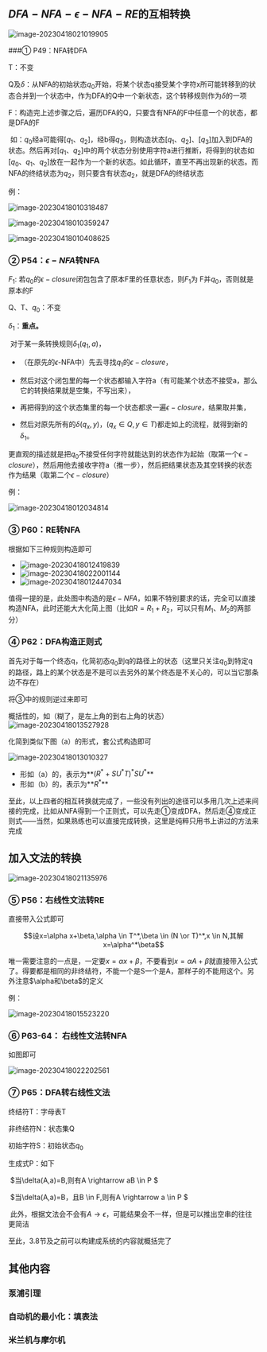 



## $DFA-NFA-\epsilon-NFA-RE$的互相转换

![image-20230418021019905](./assets/image-20230418021019905.png)



###① P49：NFA转DFA

T：不变

Q及$\delta$：从NFA的初始状态$q_0$开始，将某个状态q接受某个字符x所可能转移到的状态合并到一个状态中，作为DFA的Q中一个新状态，这个转移规则作为$\delta$的一项

F：构造完上述步骤之后，遍历DFA的Q，只要含有NFA的F中任意一个的状态，都是DFA的F

​		如：$q_0$经a可能得$[q_1、q_2]$，经b得$q_3$，则构造状态$[q_1、q_2]$、$[q_3]$加入到DFA的状态。然后再对$[q_1、q_2]$中的两个状态分别使用字符a进行推断，将得到的状态如$[q_0、q_1、q_2]$放在一起作为一个新的状态。如此循环，直至不再出现新的状态。而NFA的终结状态为$q_2$，则只要含有状态$q_2$，就是DFA的终结状态

例：

![image-20230418010318487](./assets/image-20230418010318487.png)

![image-20230418010359247](./assets/image-20230418010359247.png)

![image-20230418010408625](./assets/image-20230418010408625.png)





### ② P54：$\epsilon-NFA$转NFA

$F_1$: 若$q_0$的$\epsilon-closure$闭包包含了原本F里的任意状态，则$F_1$为 F并$q_0$，否则就是原本的F

Q、T、$q_0$：不变

$\delta_1$：**重点。**

​		对于某一条转换规则$\delta_1(q_1,a)$，

- （在原先的$\epsilon$-NFA中）先去寻找$q_1$的$\epsilon-closure$，

- 然后对这个闭包里的每一个状态都输入字符a（有可能某个状态不接受a，那么它的转换结果就是空集，不写出来），
- 再把得到的这个状态集里的每一个状态都求一遍$\epsilon-closure$，结果取并集，
- 然后对原先所有的$\delta(q_x,y)，(q_x \in Q ,y\in T)$都走如上的流程，就得到新的$\delta_1$。

更直观的描述就是把$q_0$不接受任何字符就能达到的状态作为起始（取第一个$\epsilon-closure$），然后用他去接收字符a（推一步），然后把结果状态及其空转换的状态作为结果（取第二个$\epsilon-closure$）

例：

![image-20230418012034814](./assets/image-20230418012034814.png)



###  ③ P60：RE转NFA

根据如下三种规则构造即可

-  ![image-20230418012419839](./assets/image-20230418012419839.png)
- ![image-20230418022001144](./assets/image-20230418022001144.png)
-  ![image-20230418012447034](./assets/image-20230418012447034.png)

值得一提的是，此处图中构造的是$\epsilon-NFA$，如果不特别要求的话，完全可以直接构造NFA，此时还能大大化简上图（比如$R=R_1+R_2$，可以只有$M_1、M_2$的两部分）



### ④ P62：DFA构造正则式

首先对于每一个终态q，化简初态$q_0$到q的路径上的状态（这里只关注$q_0$到特定q的路径，路上的某个状态是不是可以去另外的某个终态是不关心的，可以当它那条边不存在）

将③中的规则逆过来即可

概括性的，如（糊了，是左上角的到右上角的状态）![image-20230418013527928](./assets/image-20230418013527928.png)

化简到类似下图（a）的形式，套公式构造即可

![image-20230418013010327](./assets/image-20230418013010327.png)

- 形如（a）的，表示为**$(R^*+SU^*T)^*SU^*$** 
- 形如（b）的，表示为**$R^*$** 

至此，以上四者的相互转换就完成了，一些没有列出的途径可以多用几次上述来间接的完成，比如从NFA得到一个正则式，可以先走①变成DFA，然后走④变成正则式——当然，如果熟练也可以直接完成转换，这里是纯粹只用书上讲过的方法来完成



## 加入文法的转换



![image-20230418021135976](./assets/image-20230418021135976.png)



### ⑤ P56：右线性文法转RE

直接带入公式即可

$$设x=\alpha x+\beta,\alpha \in T^*,\beta \in (N \or T)^*,x \in N,其解x=\alpha^*\beta$$

唯一需要注意的一点是，一定要$x=\alpha x+\beta$，不要看到$x=\alpha A+\beta$就直接带入公式了。得要都是相同的非终结符，不能一个是S一个是A，那样子的不能用这个。另外注意$\alpha和\beta$的定义

例：

![image-20230418015523220](./assets/image-20230418015523220.png)

### ⑥ P63-64： 右线性文法转NFA

如图即可

![image-20230418022202561](./assets/image-20230418022202561.png)



### ⑦ P65：DFA转右线性文法

终结符T：字母表T

非终结符N：状态集Q

初始字符S：初始状态$q_0$

生成式P：如下

​		$当\delta(A,a)=B,则有A \rightarrow aB \in P $

​		$当\delta(A,a)=B，且B \in F,则有A \rightarrow a \in P $

​		此外，根据文法会不会有$A \rightarrow \epsilon$，可能结果会不一样，但是可以推出空串的往往更简洁



至此，3.8节及之前可以构建成系统的内容就概括完了

## 其他内容



### 泵浦引理





### 自动机的最小化：填表法





### 米兰机与摩尔机





